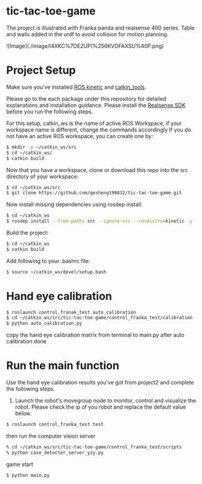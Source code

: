 # tic-tac-toe-game
The project is illustrated with Franka panda and realsense 400 series. Table and walls added in the urdf to avoid collision for motion planning.

![Image](./image/I4XKC%7DE2UP(%256KVDFAXSU%40P.png)

# Project Setup
Make sure you've installed [ROS kinetic](http://wiki.ros.org/kinetic/Installation/Ubuntu) and [catkin_tools](https://catkin-tools.readthedocs.io/en/latest/installing.html).

Please go to the each package under this repository for detailed explanations and installation guidance. Please install the [Realsense SDK](https://realsense.intel.com/sdk-2/#install) before you run the following steps.

For this setup, catkin_ws is the name of active ROS Workspace, if your workspace name is different, change the commands accordingly
If you do not have an active ROS workspace, you can create one by:
```sh
$ mkdir -p ~/catkin_ws/src
$ cd ~/catkin_ws/
$ catkin build
```

Now that you have a workspace, clone or download this repo into the src directory of your workspace:
```sh
$ cd ~/catkin_ws/src
$ git clone https://github.com/gesheng199832/tic-tac-toe-game.git
```

Now install missing dependencies using rosdep install:
```sh
$ cd ~/catkin_ws
$ rosdep install --from-paths src --ignore-src --rosdistro=kinetic -y
```

Build the project:
```sh
$ cd ~/catkin_ws
$ catkin build
```

Add following to your .bashrc file:
```sh
$ source ~/catkin_ws/devel/setup.bash
```

# Hand eye calibration

```sh
$ roslaunch control_franak_test auto_calibration
$ cd ~/catkin_ws/src/tic-tac-toe-game/control_franka_test/calibration
$ python auto_calibration.py
```
copy the hand eye calibration matrix from terminal to main.py after auto calibration done

# Run the main function
Use the hand eye calibration results you've got from project2 and complete the following steps.
1. Launch the robot's movegroup node to monitor, control and visualize the robot. Please check the ip of you robot and replace the default value below.
```sh
$ roslaunch control_franka_test test
```
then run the computer vision server
```sh
% cd ~/catkin_ws/src/tic-tac-toe-game/control_franka_test/scripts
% python case_detecter_server_yzy.py
```
game start 
```sh
$ python main.py
```
